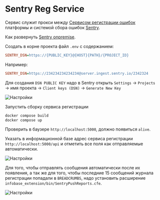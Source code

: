# Sentry Reg Service

Сервис служит прокси между [Cервисом регистрации ошибок](https://its.1c.ru/db/v8318doc#bookmark:dev:TI000002264) платформы и системой сбора ошибок [Sentry](https://sentry.io/).

Как развернуть [Sentry onpremise](https://github.com/getsentry/onpremise).

Создать в корне проекта файл `.env` с содержанием:

```ini
SENTRY_DSN=https://{PUBLIC_KEY}@{HOST}{PATH}/{PROJECT_ID}
```

Например:

```ini
SENTRY_DSN=https://234234234234234@server.ingest.sentry.io/2342324
```

Для создания `DSN PUBLIC KEY` надо в Sentry открыть
`Settings` → `Projects` → имя проекта → `Client keys (DSN)` → `Generate New Key`

![Настройки](docs/assets/dsn.png)

Запустить сборку сервиса регистрации

```bash
docker compose build
docker compose up
```
Проверить в баузере `http://localhost:5000`, должно появиться `alive`.

Указать в информационной базе адрес сервиса регистрации `http://localhost:5000/api` и отметить все поля как отправляемые автоматически.

![Настройки](docs/assets/settings.png)

Для того, чтобы отправлять сообщения автоматически после их появления, а так же для того, чтобы последние 15 сообщений журнала регистрации попадали в `BREADCRUMBS`, надо установить расширение `infobase_extension/bin/SentryPushReports.cfe`.

![Настройки](docs/assets/breadcrumbs.png)
